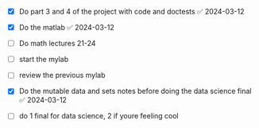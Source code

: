 - [x] Do part 3 and 4 of the project with code and doctests ✅ 2024-03-12
- [x] Do the matlab ✅ 2024-03-12

- [ ] Do math lectures 21-24
- [ ] start the mylab 
- [ ] review the previous mylab
- [x] Do the mutable data and sets notes before doing the data science final ✅ 2024-03-12
- [ ] do 1 final for data science, 2 if youre feeling cool 
